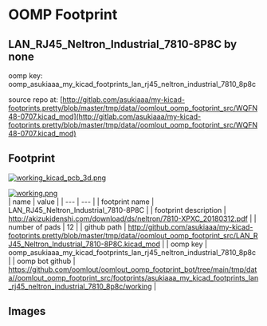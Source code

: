 # OOMP Footprint  
## LAN_RJ45_Neltron_Industrial_7810-8P8C  by none  
  
oomp key: oomp_asukiaaa_my_kicad_footprints_lan_rj45_neltron_industrial_7810_8p8c  
  
source repo at: [http://gitlab.com/asukiaaa/my-kicad-footprints.pretty/blob/master/tmp/data//oomlout_oomp_footprint_src/WQFN48-0707.kicad_mod](http://gitlab.com/asukiaaa/my-kicad-footprints.pretty/blob/master/tmp/data//oomlout_oomp_footprint_src/WQFN48-0707.kicad_mod)  
## Footprint  
  
[![working_kicad_pcb_3d.png](working_kicad_pcb_3d_600.png)](working_kicad_pcb_3d.png)  
  
[![working.png](working_600.png)](working.png)  
| name | value | 
| --- | --- | 
| footprint name | LAN_RJ45_Neltron_Industrial_7810-8P8C | 
| footprint description | http://akizukidenshi.com/download/ds/neltron/7810-XPXC_20180312.pdf | 
| number of pads | 12 | 
| github path | http://github.com/asukiaaa/my-kicad-footprints.pretty/blob/master/tmp/data//oomlout_oomp_footprint_src/LAN_RJ45_Neltron_Industrial_7810-8P8C.kicad_mod | 
| oomp key | oomp_asukiaaa_my_kicad_footprints_lan_rj45_neltron_industrial_7810_8p8c | 
| oomp bot github | https://github.com/oomlout/oomlout_oomp_footprint_bot/tree/main/tmp/data//oomlout_oomp_footprint_src/footprints/asukiaaa_my_kicad_footprints_lan_rj45_neltron_industrial_7810_8p8c/working | 
## Images  
